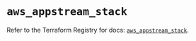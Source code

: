 # `aws_appstream_stack`

Refer to the Terraform Registry for docs: [`aws_appstream_stack`](https://registry.terraform.io/providers/hashicorp/aws/5.56.0/docs/resources/appstream_stack).
